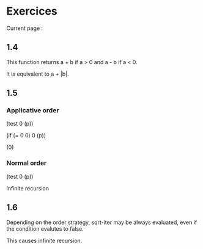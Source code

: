 # Exercices

Current page :

## 1.4

This function returns a + b if a > 0 and a - b if a < 0.

It is equivalent to a + |b|.

## 1.5

### Applicative order

(test 0 (p))

(if (= 0 0) 0 (p))

(0)

### Normal order

(test 0 (p))

Infinite recursion

## 1.6

Depending on the order strategy, sqrt-iter may be always evaluated, even if the condition evalutes to false.

This causes infinite recursion.
